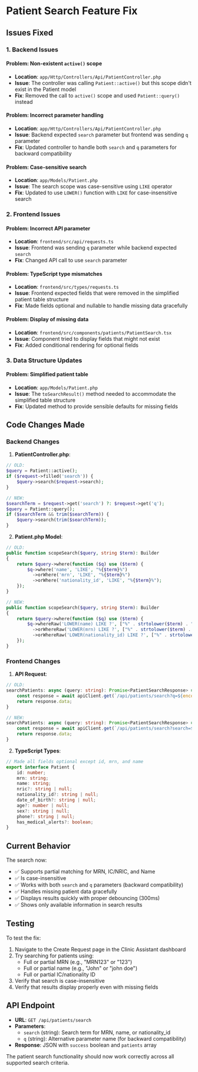# Patient Search Feature Fix

## Issues Fixed

### 1. Backend Issues

#### Problem: Non-existent `active()` scope
- **Location**: `app/Http/Controllers/Api/PatientController.php`
- **Issue**: The controller was calling `Patient::active()` but this scope didn't exist in the Patient model
- **Fix**: Removed the call to `active()` scope and used `Patient::query()` instead

#### Problem: Incorrect parameter handling
- **Location**: `app/Http/Controllers/Api/PatientController.php`
- **Issue**: Backend expected `search` parameter but frontend was sending `q` parameter
- **Fix**: Updated controller to handle both `search` and `q` parameters for backward compatibility

#### Problem: Case-sensitive search
- **Location**: `app/Models/Patient.php`
- **Issue**: The search scope was case-sensitive using `LIKE` operator
- **Fix**: Updated to use `LOWER()` function with `LIKE` for case-insensitive search

### 2. Frontend Issues

#### Problem: Incorrect API parameter
- **Location**: `frontend/src/api/requests.ts`
- **Issue**: Frontend was sending `q` parameter while backend expected `search`
- **Fix**: Changed API call to use `search` parameter

#### Problem: TypeScript type mismatches
- **Location**: `frontend/src/types/requests.ts`
- **Issue**: Frontend expected fields that were removed in the simplified patient table structure
- **Fix**: Made fields optional and nullable to handle missing data gracefully

#### Problem: Display of missing data
- **Location**: `frontend/src/components/patients/PatientSearch.tsx`
- **Issue**: Component tried to display fields that might not exist
- **Fix**: Added conditional rendering for optional fields

### 3. Data Structure Updates

#### Problem: Simplified patient table
- **Location**: `app/Models/Patient.php`
- **Issue**: The `toSearchResult()` method needed to accommodate the simplified table structure
- **Fix**: Updated method to provide sensible defaults for missing fields

## Code Changes Made

### Backend Changes

1. **PatientController.php**:
```php
// OLD:
$query = Patient::active();
if ($request->filled('search')) {
    $query->search($request->search);
}

// NEW:
$searchTerm = $request->get('search') ?: $request->get('q');
$query = Patient::query();
if ($searchTerm && trim($searchTerm)) {
    $query->search(trim($searchTerm));
}
```

2. **Patient.php Model**:
```php
// OLD:
public function scopeSearch($query, string $term): Builder
{
    return $query->where(function ($q) use ($term) {
        $q->where('name', 'LIKE', "%{$term}%")
          ->orWhere('mrn', 'LIKE', "%{$term}%")
          ->orWhere('nationality_id', 'LIKE', "%{$term}%");
    });
}

// NEW:
public function scopeSearch($query, string $term): Builder
{
    return $query->where(function ($q) use ($term) {
        $q->whereRaw('LOWER(name) LIKE ?', ["%" . strtolower($term) . "%"])
          ->orWhereRaw('LOWER(mrn) LIKE ?', ["%" . strtolower($term) . "%"])
          ->orWhereRaw('LOWER(nationality_id) LIKE ?', ["%" . strtolower($term) . "%"]);
    });
}
```

### Frontend Changes

1. **API Request**:
```typescript
// OLD:
searchPatients: async (query: string): Promise<PatientSearchResponse> => {
    const response = await apiClient.get(`/api/patients/search?q=${encodeURIComponent(query)}`);
    return response.data;
}

// NEW:
searchPatients: async (query: string): Promise<PatientSearchResponse> => {
    const response = await apiClient.get(`/api/patients/search?search=${encodeURIComponent(query)}`);
    return response.data;
}
```

2. **TypeScript Types**:
```typescript
// Made all fields optional except id, mrn, and name
export interface Patient {
    id: number;
    mrn: string;
    name: string;
    nric?: string | null;
    nationality_id?: string | null;
    date_of_birth?: string | null;
    age?: number | null;
    sex?: string | null;
    phone?: string | null;
    has_medical_alerts?: boolean;
}
```

## Current Behavior

The search now:
- ✅ Supports partial matching for MRN, IC/NRIC, and Name
- ✅ Is case-insensitive
- ✅ Works with both `search` and `q` parameters (backward compatibility)
- ✅ Handles missing patient data gracefully
- ✅ Displays results quickly with proper debouncing (300ms)
- ✅ Shows only available information in search results

## Testing

To test the fix:
1. Navigate to the Create Request page in the Clinic Assistant dashboard
2. Try searching for patients using:
   - Full or partial MRN (e.g., "MRN123" or "123")
   - Full or partial name (e.g., "John" or "john doe")
   - Full or partial IC/nationality ID
3. Verify that search is case-insensitive
4. Verify that results display properly even with missing fields

## API Endpoint

- **URL**: `GET /api/patients/search`
- **Parameters**: 
  - `search` (string): Search term for MRN, name, or nationality_id
  - `q` (string): Alternative parameter name (for backward compatibility)
- **Response**: JSON with `success` boolean and `patients` array

The patient search functionality should now work correctly across all supported search criteria.
